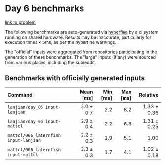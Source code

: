 # Day 6 benchmarks

[link to problem](http://adventofcode.com/2021/day/6)

The following benchmarks are auto-generated via [hyperfine](https://github.com/sharkdp/hyperfine) by a ci system running on shared hardware. Results may be inaccurate, particularly for execution times < 5ms, as per the hyperfine warnings.

The "official" inputs were aggregated from repositories participating in the generation of these benchmarks. The "large" inputs (if any) were sourced from various places, including the subreddit.

## Benchmarks with officially generated inputs
| Command | Mean [ms] | Min [ms] | Max [ms] | Relative |
|:---|---:|---:|---:|---:|
| `lanjian/day_06 input-lanjian` | 3.0 ± 0.7 | 2.2 | 8.2 | 1.33 ± 0.36 |
| `lanjian/day_06 input-mattcl` | 2.9 ± 0.4 | 2.2 | 6.8 | 1.31 ± 0.25 |
| `mattcl/006_laternfish input-lanjian` | 2.2 ± 0.3 | 1.9 | 5.1 | 1.00 |
| `mattcl/006_laternfish input-mattcl` | 2.3 ± 0.3 | 1.7 | 4.1 | 1.02 ± 0.18 |
